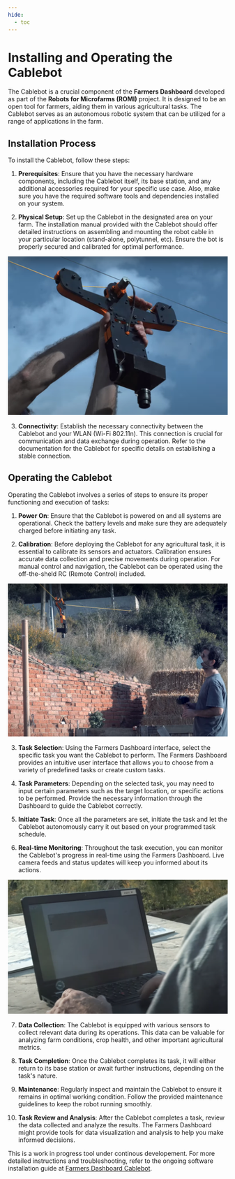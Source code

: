 ```yaml
---
hide:
  - toc
---
```

# Installing and Operating the Cablebot

The Cablebot is a crucial component of the **Farmers Dashboard** developed as part of the **Robots for Microfarms (ROMI)** project. It is designed to be an open tool for farmers, aiding them in various agricultural tasks. The Cablebot serves as an autonomous robotic system that can be utilized for a range of applications in the farm.

## Installation Process

To install the Cablebot, follow these steps:

1. **Prerequisites**: Ensure that you have the necessary hardware components, including the Cablebot itself, its base station, and any additional accessories required for your specific use case. Also, make sure you have the required software tools and dependencies installed on your system.

2. **Physical Setup**: Set up the Cablebot in the designated area on your farm. The installation manual provided with the Cablebot should offer detailed instructions on assembling and mounting the robot cable in your particular location (stand-alone, polytunnel, etc). Ensure the bot is properly secured and calibrated for optimal performance.

![Cablebot Installation](/assets/images/farmersDashboard/cb-install-prev-1.png)

3. **Connectivity**: Establish the necessary connectivity between the Cablebot and your WLAN (Wi-Fi 802.11n). This connection is crucial for communication and data exchange during operation. Refer to the documentation for the Cablebot for specific details on establishing a stable connection.

## Operating the Cablebot

Operating the Cablebot involves a series of steps to ensure its proper functioning and execution of tasks:

1. **Power On**: Ensure that the Cablebot is powered on and all systems are operational. Check the battery levels and make sure they are adequately charged before initiating any task.

2. **Calibration**: Before deploying the Cablebot for any agricultural task, it is essential to calibrate its sensors and actuators. Calibration ensures accurate data collection and precise movements during operation. For manual control and navigation, the Cablebot can be operated using the off-the-sheld RC (Remote Control) included.  

![Cablebot Installation](/assets/images/farmersDashboard/cb-install-prev-3.png)

3. **Task Selection**: Using the Farmers Dashboard interface, select the specific task you want the Cablebot to perform. The Farmers Dashboard provides an intuitive user interface that allows you to choose from a variety of predefined tasks or create custom tasks.

4. **Task Parameters**: Depending on the selected task, you may need to input certain parameters such as the target location, or specific actions to be performed. Provide the necessary information through the Dashboard to guide the Cablebot correctly.

5. **Initiate Task**: Once all the parameters are set, initiate the task and let the Cablebot autonomously carry it out based on your programmed task schedule.

6. **Real-time Monitoring**: Throughout the task execution, you can monitor the Cablebot's progress in real-time using the Farmers Dashboard. Live camera feeds and status updates will keep you informed about its actions.

![Cablebot Installation](/assets/images/farmersDashboard/cb-install-prev-2.png)

7. **Data Collection**: The Cablebot is equipped with various sensors to collect relevant data during its operations. This data can be valuable for analyzing farm conditions, crop health, and other important agricultural metrics.

8. **Task Completion**: Once the Cablebot completes its task, it will either return to its base station or await further instructions, depending on the task's nature.

9. **Maintenance**: Regularly inspect and maintain the Cablebot to ensure it remains in optimal working condition. Follow the provided maintenance guidelines to keep the robot running smoothly.

10. **Task Review and Analysis**: After the Cablebot completes a task, review the data collected and analyze the results. The Farmers Dashboard might provide tools for data visualization and analysis to help you make informed decisions.

This is a work in progress tool under continous developement. For more detailed instructions and troubleshooting, refer to the ongoing software installation guide at [Farmers Dashboard Cablebot](https://docs.romi-project.eu/Farmers%20Dashboard/install/).
